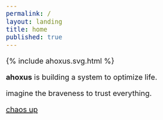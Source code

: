 ```yaml
---
permalink: /
layout: landing
title: home
published: true
---
```


{% include ahoxus.svg.html %}

**ahoxus** is building a system to optimize life.

imagine the braveness to trust everything.

<form>
</form>
<p class="page-footer">
---

[chaos up](/sitemap)
</p>

<style>
body {max-width: 550px; margin: 0 auto; font-size: 15pt;}
.page-footer {display: none;}
@media print {
  .site-footer {display: none;}
  .page-footer {display: block;}
}
</style>
